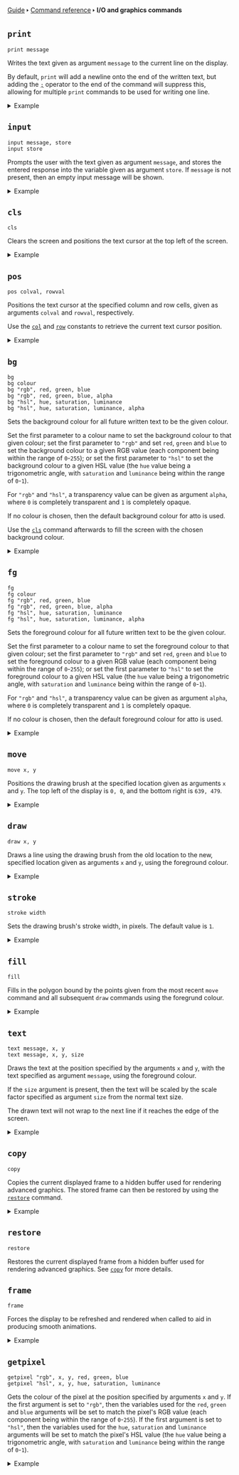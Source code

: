 [Guide](/index.md) 🢒 [Command reference](/reference/index.md) 🢒 **I/O and graphics commands**

## `print`
```
print message
```

Writes the text given as argument `message` to the current line on the display.

By default, `print` will add a newline onto the end of the written text, but adding the [`;`](/reference/operators.md#-4) operator to the end of the command will suppress this, allowing for multiple `print` commands to be used for writing one line.

<details>
<summary>Example</summary>
<pre>
<code>10 score=120</code>
<code>20 print "Your score is ";</code>
<code>30 print score</code>
<code>40 print "Well done!"</code>
</pre>
</details>

## `input`
```
input message, store
input store
```

Prompts the user with the text given as argument `message`, and stores the entered response into the variable given as argument `store`. If `message` is not present, then an empty input message will be shown.

<details>
<summary>Example</summary>
<pre>
<code>10 input "What's your name? ", name$</code>
<code>20 print "Hello, "; name$; "!"</code>
</pre>
</details>

## `cls`
```
cls
```

Clears the screen and positions the text cursor at the top left of the screen.

<details>
<summary>Example</summary>
<pre>
<code>10 cls</code>
<code>20 print "All cleared!"</code>
</pre>
</details>

## `pos`
```
pos colval, rowval
```

Positions the text cursor at the specified column and row cells, given as arguments `colval` and `rowval`, respectively.

Use the [`col`](/reference/constants.md#col) and [`row`](/reference/constants.md#row) constants to retrieve the current text cursor position.

<details>
<summary>Example</summary>
<pre>
<code>10 for i=0 to 10</code>
<code>20 pos i, i</code>
<code>30 print "Hello, world!"</code>
<code>40 next</code>
</pre>
</details>

## `bg`
```
bg
bg colour
bg "rgb", red, green, blue
bg "rgb", red, green, blue, alpha
bg "hsl", hue, saturation, luminance
bg "hsl", hue, saturation, luminance, alpha
```

Sets the background colour for all future written text to be the given colour.

Set the first parameter to a colour name to set the background colour to that given colour; set the first parameter to `"rgb"` and set `red`, `green` and `blue` to set the background colour to a given RGB value (each component being within the range of `0`-`255`); or set the first parameter to `"hsl"` to set the background colour to a given HSL value (the `hue` value being a trigonometric angle, with `saturation` and `luminance` being within the range of `0`-`1`).

For `"rgb"` and `"hsl"`, a transparency value can be given as argument `alpha`, where `0` is completely transparent and `1` is completely opaque.

If no colour is chosen, then the default background colour for atto is used.

Use the [`cls`](#cls) command afterwards to fill the screen with the chosen background colour.

<details>
<summary>Example</summary>
<pre>
<code>10 bg "lightblue"</code>
<code>20 cls</code>
<code>30 print "This is a nice colour theme!"</code>
</pre>
</details>

## `fg`
```
fg
fg colour
fg "rgb", red, green, blue
fg "rgb", red, green, blue, alpha
fg "hsl", hue, saturation, luminance
fg "hsl", hue, saturation, luminance, alpha
```

Sets the foreground colour for all future written text to be the given colour.

Set the first parameter to a colour name to set the foreground colour to that given colour; set the first parameter to `"rgb"` and set `red`, `green` and `blue` to set the foreground colour to a given RGB value (each component being within the range of `0`-`255`); or set the first parameter to `"hsl"` to set the foreground colour to a given HSL value (the `hue` value being a trigonometric angle, with `saturation` and `luminance` being within the range of `0`-`1`).

For `"rgb"` and `"hsl"`, a transparency value can be given as argument `alpha`, where `0` is completely transparent and `1` is completely opaque.

If no colour is chosen, then the default foreground colour for atto is used.

<details>
<summary>Example</summary>
<pre>
<code>10 bg "red"</code>
<code>20 print "Something bad has happened!"</code>
</pre>
</details>

## `move`
```
move x, y
```

Positions the drawing brush at the specified location given as arguments `x` and `y`. The top left of the display is `0, 0`, and the bottom right is `639, 479`.

<details>
<summary>Example</summary>
<pre>
<code>10 move 100, 100</code>
<code>20 draw 100, 200</code>
<code>30 move 200, 100</code>
<code>40 draw 200, 200</code>
</pre>
</details>

## `draw`
```
draw x, y
```

Draws a line using the drawing brush from the old location to the new, specified location given as arguments `x` and `y`, using the foreground colour.

<details>
<summary>Example</summary>
<pre>
<code>5 rem Draws a triangle</code>
<code>10 move 150, 100</code>
<code>20 draw 100, 200</code>
<code>30 draw 200, 200</code>
<code>40 draw 150, 100</code>
</pre>
</details>

## `stroke`
```
stroke width
```

Sets the drawing brush's stroke width, in pixels. The default value is `1`.

<details>
<summary>Example</summary>
<pre>
<code>10 for i=1 to 10</code>
<code>20 stroke i</code>
<code>30 move 10, 10*i</code>
<code>40 draw 100, 100*i</code>
<code>50 next</code>
</pre>
</details>

## `fill`
```
fill
```

Fills in the polygon bound by the points given from the most recent `move` command and all subsequent `draw` commands using the foregrund colour.

<details>
<summary>Example</summary>
<pre>
<code>5 rem Draws a filled triangle</code>
<code>10 move 150, 100</code>
<code>20 draw 100, 200</code>
<code>30 draw 200, 200</code>
<code>40 fill</code>
</pre>
</details>

## `text`
```
text message, x, y
text message, x, y, size
```

Draws the text at the position specified by the arguments `x` and `y`, with the text specified as argument `message`, using the foreground colour.

If the `size` argument is present, then the text will be scaled by the scale factor specified as argument `size` from the normal text size.

The drawn text will not wrap to the next line if it reaches the edge of the screen.

<details>
<summary>Example</summary>
<pre>
<code>10 cls</code>
<code>20 for i=50 to 200 step 10</code>
<code>30 fg "rgb", 0, 0, 0, i/200</code>
<code>40 text i, i, "Hello, world!"</code>
<code>50 next</code>
</pre>
</details>

## `copy`
```
copy
```

Copies the current displayed frame to a hidden buffer used for rendering advanced graphics. The stored frame can then be restored by using the [`restore`](#restore) command.

<details>
<summary>Example</summary>
<pre>
<code>10 move 150, 100</code>
<code>20 draw 100, 200</code>
<code>30 draw 200, 200</code>
<code>40 draw 150, 100</code>
<code>50 copy</code>
<code>60 delay 500</code>
<code>70 fill</code>
<code>80 delay 500</code>
<code>90 restore</code>
<code>100 goto 50</code>
</pre>
</details>

## `restore`
```
restore
```

Restores the current displayed frame from a hidden buffer used for rendering advanced graphics. See [`copy`](#copy) for more details.

## `frame`
```
frame
```

Forces the display to be refreshed and rendered when called to aid in producing smooth animations.

<details>
<summary>Example</summary>
<pre>
<code>5 rem The background should only appear green</code>
<code>10 bg "red"</code>
<code>20 cls</code>
<code>30 bg "green"</code>
<code>40 cls</code>
<code>50 frame</code>
<code>60 goto 10</code>
</pre>
</details>

## `getpixel`
```
getpixel "rgb", x, y, red, green, blue
getpixel "hsl", x, y, hue, saturation, luminance
```

Gets the colour of the pixel at the position specified by arguments `x` and `y`. If the first argument is set to `"rgb"`, then the variables used for the `red`, `green` and `blue` arguments will be set to match the pixel's RGB value (each component being within the range of `0`-`255`). If the first argument is set to `"hsl"`, then the variables used for the `hue`, `saturation` and `luminance` arguments will be set to match the pixel's HSL value (the `hue` value being a trigonometric angle, with `saturation` and `luminance` being within the range of `0`-`1`).

<details>
<summary>Example</summary>
<pre>
<code>10 deg</code>
<code>20 bg "green"</code>
<code>30 cls</code>
<code>40 getpixel "hsl", 100, 100, hue, saturation, luminance</code>
<code>50 print "The colour at 100, 100 is:"</code>
<code>60 print hue; "° hue"</code>
<code>70 print saturation*100; "% saturation"</code>
<code>80 print luminance*100; "% luminance"</code>
</pre>
</details>